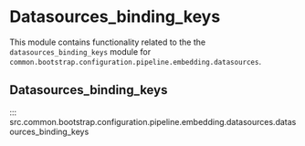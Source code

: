 # Datasources_binding_keys

This module contains functionality related to the the `datasources_binding_keys` module for `common.bootstrap.configuration.pipeline.embedding.datasources`.

## Datasources_binding_keys

::: src.common.bootstrap.configuration.pipeline.embedding.datasources.datasources_binding_keys

